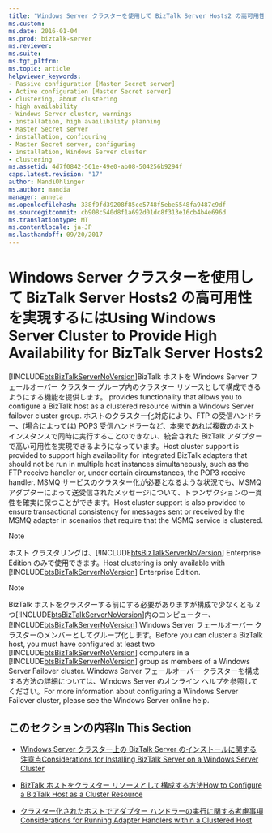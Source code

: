 ```yaml
---
title: "Windows Server クラスターを使用して BizTalk Server Hosts2 の高可用性を実現する |Microsoft ドキュメント"
ms.custom: 
ms.date: 2016-01-04
ms.prod: biztalk-server
ms.reviewer: 
ms.suite: 
ms.tgt_pltfrm: 
ms.topic: article
helpviewer_keywords:
- Passive configuration [Master Secret server]
- Active configuration [Master Secret server]
- clustering, about clustering
- high availability
- Windows Server cluster, warnings
- installation, high availibility planning
- Master Secret server
- installation, configuring
- Master Secret server, configuring
- installation, Windows Server cluster
- clustering
ms.assetid: 4d7f0842-561e-49e0-ab08-504256b9294f
caps.latest.revision: "17"
author: MandiOhlinger
ms.author: mandia
manager: anneta
ms.openlocfilehash: 338f9fd39208f85ce5748f5ebe5548fa9487c9df
ms.sourcegitcommit: cb908c540d8f1a692d01dc8f313e16cb4b4e696d
ms.translationtype: MT
ms.contentlocale: ja-JP
ms.lasthandoff: 09/20/2017
---
```

# <a name="using-windows-server-cluster-to-provide-high-availability-for-biztalk-server-hosts2"></a><span data-ttu-id="a2785-102">Windows Server クラスターを使用して BizTalk Server Hosts2 の高可用性を実現するには</span><span class="sxs-lookup"><span data-stu-id="a2785-102">Using Windows Server Cluster to Provide High Availability for BizTalk Server Hosts2</span></span>
[!INCLUDE[btsBizTalkServerNoVersion](../includes/btsbiztalkservernoversion-md.md)]<span data-ttu-id="a2785-103">BizTalk ホストを Windows Server フェールオーバー クラスター グループ内のクラスター リソースとして構成できるようにする機能を提供します。</span><span class="sxs-lookup"><span data-stu-id="a2785-103"> provides functionality that allows you to configure a BizTalk host as a clustered resource within a  Windows Server failover cluster group.</span></span> <span data-ttu-id="a2785-104">ホストのクラスター化対応により、FTP の受信ハンドラー、(場合によっては) POP3 受信ハンドラーなど、本来であれば複数のホスト インスタンスで同時に実行することのできない、統合された BizTalk アダプターで高い可用性を実現できるようになっています。</span><span class="sxs-lookup"><span data-stu-id="a2785-104">Host cluster support is provided to support high availability for integrated BizTalk adapters that should not be run in multiple host instances simultaneously, such as the FTP receive handler or, under certain circumstances, the POP3 receive handler.</span></span> <span data-ttu-id="a2785-105">MSMQ サービスのクラスター化が必要となるような状況でも、MSMQ アダプターによって送受信されたメッセージについて、トランザクションの一貫性を確実に保つことができます。</span><span class="sxs-lookup"><span data-stu-id="a2785-105">Host cluster support is also provided to ensure transactional consistency for messages sent or received by the MSMQ adapter in scenarios that require that the MSMQ service is clustered.</span></span>  
  
> [!NOTE]
>  <span data-ttu-id="a2785-106">ホスト クラスタリングは、[!INCLUDE[btsBizTalkServerNoVersion](../includes/btsbiztalkservernoversion-md.md)] Enterprise Edition のみで使用できます。</span><span class="sxs-lookup"><span data-stu-id="a2785-106">Host clustering is only available with [!INCLUDE[btsBizTalkServerNoVersion](../includes/btsbiztalkservernoversion-md.md)] Enterprise Edition.</span></span>  
  
> [!NOTE]
>  <span data-ttu-id="a2785-107">BizTalk ホストをクラスターする前にする必要がありますが構成で少なくとも 2 つ[!INCLUDE[btsBizTalkServerNoVersion](../includes/btsbiztalkservernoversion-md.md)]内のコンピューター、 [!INCLUDE[btsBizTalkServerNoVersion](../includes/btsbiztalkservernoversion-md.md)] Windows Server フェールオーバー クラスターのメンバーとしてグループ化します。</span><span class="sxs-lookup"><span data-stu-id="a2785-107">Before you can cluster a BizTalk host, you must have configured at least two [!INCLUDE[btsBizTalkServerNoVersion](../includes/btsbiztalkservernoversion-md.md)] computers in a [!INCLUDE[btsBizTalkServerNoVersion](../includes/btsbiztalkservernoversion-md.md)] group as members of a Windows Server Failover cluster.</span></span> <span data-ttu-id="a2785-108">Windows Server フェールオーバー クラスターを構成する方法の詳細については、Windows Server のオンライン ヘルプを参照してください。</span><span class="sxs-lookup"><span data-stu-id="a2785-108">For more information about configuring a Windows Server Failover cluster, please see the Windows Server online help.</span></span>  
  
## <a name="in-this-section"></a><span data-ttu-id="a2785-109">このセクションの内容</span><span class="sxs-lookup"><span data-stu-id="a2785-109">In This Section</span></span>  
  
-   [<span data-ttu-id="a2785-110">Windows Server クラスター上の BizTalk Server のインストールに関する注意点</span><span class="sxs-lookup"><span data-stu-id="a2785-110">Considerations for Installing BizTalk Server on a Windows Server Cluster</span></span>](../core/considerations-for-installing-biztalk-server-on-a-windows-server-cluster2.md)  
  
-   [<span data-ttu-id="a2785-111">BizTalk ホストをクラスター リソースとして構成する方法</span><span class="sxs-lookup"><span data-stu-id="a2785-111">How to Configure a BizTalk Host as a Cluster Resource</span></span>](../core/how-to-configure-a-biztalk-host-as-a-cluster-resource1.md)  
  
-   [<span data-ttu-id="a2785-112">クラスター化されたホストでアダプター ハンドラーの実行に関する考慮事項</span><span class="sxs-lookup"><span data-stu-id="a2785-112">Considerations for Running Adapter Handlers within a Clustered Host</span></span>](../core/considerations-for-running-adapter-handlers-within-a-clustered-host1.md)